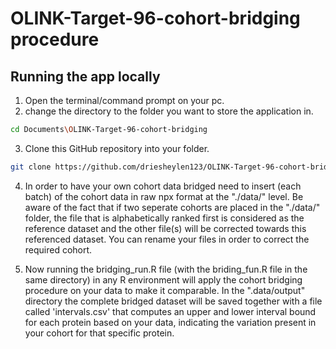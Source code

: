 # OLINK-Target-96-cohort-bridging procedure


## Running the app locally

1. Open the terminal/command prompt on your pc.
2. change the directory to the folder you want to store the application in.
```bash
cd Documents\OLINK-Target-96-cohort-bridging
```
3. Clone this GitHub repository into your folder.
```bash
git clone https://github.com/driesheylen123/OLINK-Target-96-cohort-bridging.git
```
4. In order to have your own cohort data bridged need to insert (each batch) of the cohort data in raw npx format at the "./data/" level. Be aware of the fact that if two seperate cohorts are placed in the "./data/" folder, the file that is alphabetically ranked first is considered as the reference dataset and the other file(s) will be corrected towards this referenced dataset. You can rename your files in order to correct the required cohort. 
   
5. Now running the bridging_run.R file (with the briding_fun.R file in the same directory) in any R environment will apply the cohort bridging procedure on your data to make it comparable. In the ".data/output" directory the complete bridged dataset will be saved together with a file called 'intervals.csv' that computes an upper and lower interval bound for each protein based on your data, indicating the variation present in your cohort for that specific protein.

